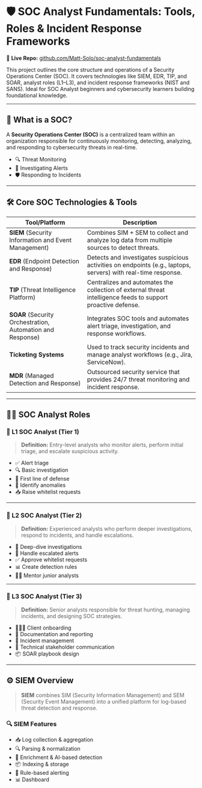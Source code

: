 # 🛡️ SOC Analyst Fundamentals: Tools, Roles & Incident Response Frameworks

🔗 **Live Repo:** [github.com/Matt-Solo/soc-analyst-fundamentals](https://github.com/Matt-Solo/soc-analyst-fundamentals)

This project outlines the core structure and operations of a Security Operations Center (SOC). It covers technologies like SIEM, EDR, TIP, and SOAR, analyst roles (L1–L3), and incident response frameworks (NIST and SANS). Ideal for SOC Analyst beginners and cybersecurity learners building foundational knowledge.

---

## 📘 What is a SOC?

A **Security Operations Center (SOC)** is a centralized team within an organization responsible for continuously monitoring, detecting, analyzing, and responding to cybersecurity threats in real-time.

- 🔍 Threat Monitoring  
- 🚨 Investigating Alerts  
- 🛡️ Responding to Incidents  

---

## 🛠️ Core SOC Technologies & Tools

| Tool/Platform | Description |
|---------------|-------------|
| **SIEM** (Security Information and Event Management) | Combines SIM + SEM to collect and analyze log data from multiple sources to detect threats. |
| **EDR** (Endpoint Detection and Response) | Detects and investigates suspicious activities on endpoints (e.g., laptops, servers) with real-time response. |
| **TIP** (Threat Intelligence Platform) | Centralizes and automates the collection of external threat intelligence feeds to support proactive defense. |
| **SOAR** (Security Orchestration, Automation and Response) | Integrates SOC tools and automates alert triage, investigation, and response workflows. |
| **Ticketing Systems** | Used to track security incidents and manage analyst workflows (e.g., Jira, ServiceNow). |
| **MDR** (Managed Detection and Response) | Outsourced security service that provides 24/7 threat monitoring and incident response. |

---

## 👨‍💻 SOC Analyst Roles

### 🔹 L1 SOC Analyst (Tier 1)

> **Definition:** Entry-level analysts who monitor alerts, perform initial triage, and escalate suspicious activity.

- ✅ Alert triage  
- 🔍 Basic investigation  
- 🧠 First line of defense  
- 🔎 Identify anomalies  
- 📥 Raise whitelist requests  

---

### 🔸 L2 SOC Analyst (Tier 2)

> **Definition:** Experienced analysts who perform deeper investigations, respond to incidents, and handle escalations.

- 🧪 Deep-dive investigations  
- 🔁 Handle escalated alerts  
- ✅ Approve whitelist requests  
- 📊 Create detection rules  
- 🧑‍🏫 Mentor junior analysts  

---

### 🔺 L3 SOC Analyst (Tier 3)

> **Definition:** Senior analysts responsible for threat hunting, managing incidents, and designing SOC strategies.

- 🧑‍🤝‍🧑 Client onboarding  
- 🧾 Documentation and reporting  
- 🔧 Incident management  
- 📢 Technical stakeholder communication  
- 📦 SOAR playbook design  

---

## ⚙️ SIEM Overview

> **SIEM** combines SIM (Security Information Management) and SEM (Security Event Management) into a unified platform for log-based threat detection and response.

### 🔍 SIEM Features

- 📥 Log collection & aggregation  
- 🔍 Parsing & normalization  
- 🧠 Enrichment & AI-based detection  
- 📦 Indexing & storage  
- 🚨 Rule-based alerting  
- 📊 Dashboard




